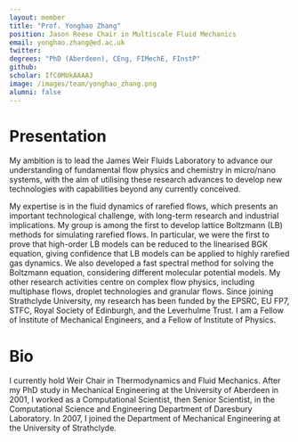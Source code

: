 ```yaml
---
layout: member
title: "Prof. Yonghao Zhang"
position: Jason Reese Chair in Multiscale Fluid Mechanics
email: yonghao.zhang@ed.ac.uk
twitter: 
degrees: "PhD (Aberdeen), CEng, FIMechE, FInstP"
github: 
scholar: IfC0MUkAAAAJ
image: /images/team/yonghao_zhang.png
alumni: false
---
```


# Presentation
My ambition is to lead the James Weir Fluids Laboratory to advance our understanding of fundamental flow physics and chemistry in micro/nano systems, with the aim of utilising these research advances to develop new technologies with capabilities beyond any currently conceived. 
 

My expertise is in the fluid dynamics of rarefied flows, which presents an important technological challenge, with long-term research and industrial implications. My group is among the first to develop lattice Boltzmann (LB) methods for simulating rarefied flows. In particular, we were the first to prove that high-order LB models can be reduced to the linearised BGK equation, giving confidence that LB models can be applied to highly rarefied gas dynamics. We also developed a fast spectral method for solving the Boltzmann equation, considering different molecular potential models. My other research activities centre on complex flow physics, including multiphase flows, droplet technologies and granular flows. Since joining Strathclyde University, my research has been funded by the EPSRC, EU FP7, STFC, Royal Society of Edinburgh, and the Leverhulme Trust. I am a Fellow of Institute of Mechanical Engineers, and a Fellow of Institute of Physics.

# Bio
I currently hold Weir Chair in Thermodynamics and Fluid Mechanics. After my PhD study in Mechanical Engineering at the University of Aberdeen in 2001, I worked as a Computational Scientist, then Senior Scientist, in the Computational Science and Engineering Department of Daresbury Laboratory. In 2007, I joined the Department of Mechanical Engineering at the University of Strathclyde.
